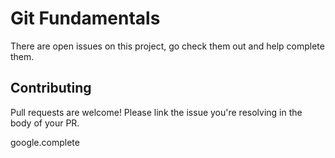 # Git Fundamentals
There are open issues on this project, go check them out and help complete them.

## Contributing
Pull requests are welcome!  Please link the issue you're resolving in the body of your PR.  


google.complete
